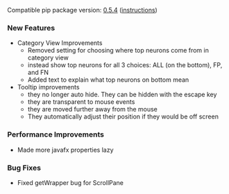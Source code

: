 <!--- https://github.com/mgroth0/deephy/releases -->

[//]: # (VERSION:1.22.0)


Compatible pip package
version: [0.5.4](https://pypi.org/project/deephys/0.5.4/) ([instructions](https://colab.research.google.com/drive/1HAaVOopHDNVKryP14wW4K_rcqeeqYrLK#scrollTo=VtUgz8xGYKHj))

[//]: # (### PIP Python Package Updated to 0.5.4)

### New Features

- Category View Improvements
  - Removed setting for choosing where top neurons come from in category view
  - instead show top neurons for all 3 choices: ALL (on the bottom), FP, and FN
  - Added text to explain what top neurons on bottom mean
- Tooltip improvements
  - they no longer auto hide. They can be hidden with the escape key
  - they are transparent to mouse events
  - they are moved further away from the mouse
  - They automatically adjust their position if they would be off screen

### Performance Improvements

- Made more javafx properties lazy

[//]: # (### Cosmetic Changes)

### Bug Fixes

- Fixed getWrapper bug for ScrollPane

[//]: # (### Notes)

[//]: # (### Todo)

